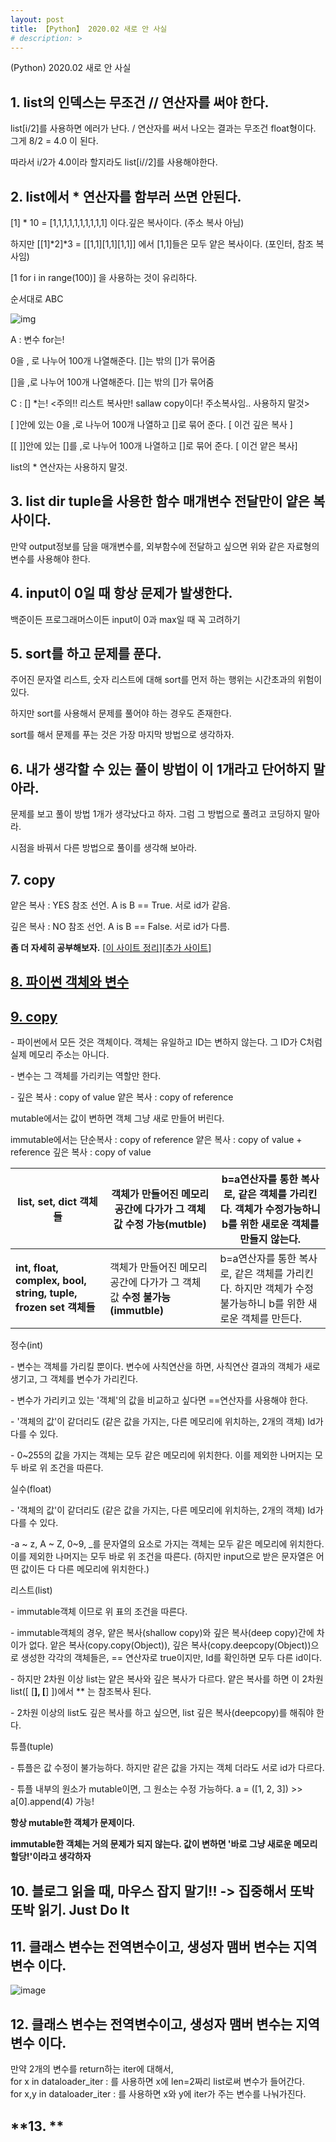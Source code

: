 ```yaml
---
layout: post
title: 【Python】 2020.02 새로 안 사실
# description: > 
---
```


(Python) 2020.02 새로 안 사실
## **1. list의 인덱스는 무조건 // 연산자를 써야 한다.**

list[i/2]를 사용하면 에러가 난다. / 연산자를 써서 나오는 결과는 무조건 float형이다. 그게 8/2 = 4.0 이 된다.

따라서 i/2가 4.0이라 할지라도 list[i//2]를 사용해야한다. 

 

## **2. list에서 \* 연산자를 함부러 쓰면 안된다.**

[1] * 10 = [1,1,1,1,1,1,1,1,1,1] 이다.깊은 복사이다. (주소 복사 아님)

하지만 [[1]*2]*3 = [[1,1][1,1][1,1]] 에서 [1,1]들은 모두 얕은 복사이다. (포인터, 참조 복사임)

[1 for i in range(100)] 을 사용하는 것이 유리하다. 

 

순서대로 ABC 



![img](https://k.kakaocdn.net/dn/DlqJA/btqCaeOp1qG/e1f50WctNvSfKxndkZtjPK/img.png)



A : 변수 for는! 

  0을 , 로 나누어 100개 나열해준다. []는 밖의 []가 묶어줌  

  []을 ,로 나누어 100개 나열해준다. []는 밖의 []가 묶어줌 

C : [] *는! <주의!! 리스트 복사만! sallaw copy이다! 주소복사임.. 사용하지 말것> 

  [ ]안에 있는 0을 ,로 나누어 100개 나열하고 []로 묶어 준다. [ 이건 깊은 복사 ] 

  [[ ]]안에 있는 []를 ,로 나누어 100개 나열하고 []로 묶어 준다. [ 이건 얕은 복사] 

  list의 * 연산자는 사용하지 말것. 

 

## **3. list dir tuple을 사용한 함수 매개변수 전달만이 얕은 복사이다.**

만약 output정보를 담을 매개변수를, 외부함수에 전달하고 싶으면 위와 같은 자료형의 변수를 사용해야 한다.

 

## **4. input이 0일 때 항상 문제가 발생한다.**

백준이든 프로그래머스이든 input이 0과 max일 때 꼭 고려하기

 

## **5. sort를 하고 문제를 푼다.**

주어진 문자열 리스트, 숫자 리스트에 대해 sort를 먼저 하는 행위는 시간초과의 위험이 있다. 

하지만 sort를 사용해서 문제를 풀어야 하는 경우도 존재한다. 

sort를 해서 문제를 푸는 것은 가장 마지막 방법으로 생각하자.

 

## **6. 내가 생각할 수 있는 풀이 방법이 이 1개라고 단어하지 말아라.**

문제를 보고 풀이 방법 1개가 생각났다고 하자. 그럼 그 방법으로 풀려고 코딩하지 말아라. 

시점을 바꿔서 다른 방법으로 풀이를 생각해 보아라. 

 

## **7. copy**

얕은 복사 : YES 참조 선언. A is B == True. 서로 id가 같음.

깊은 복사 : NO 참조 선언. A is B == False. 서로 id가 다름.

**좀 더 자세히 공부해보자.** [[이 사이트 정리](https://blueshw.github.io/2016/01/20/shallow-copy-deep-copy/)][[추가 사이트](https://wikidocs.net/16038)]

 

## [**8. 파이썬 객체와 변수**](https://webnautes.tistory.com/1181)

## [**9. copy**](https://blueshw.github.io/2016/01/20/shallow-copy-deep-copy/)

 

\- 파이썬에서 모든 것은 객체이다. 객체는 유일하고 ID는 변하지 않는다. 그 ID가 C처럼 실제 메모리 주소는 아니다.

\- 변수는 그 객체를 가리키는 역할만 한다.

\- 깊은 복사 : copy of value 얕은 복사 : copy of reference

mutable에서는 값이 변하면 객체 그냥 새로 만들어 버린다. 

immutable에서는 단순복사 : copy of reference 얕은 복사 : copy of value + reference 깊은 복사 : copy of value

| **list, set, dict 객체들**                                   | 객체가 만들어진 메모리 공간에 다가가 그 객체 값 **수정 가능(mutble)** | b=a연산자를 통한 복사로, 같은 객체를 가리킨다. 객체가 수정가능하니 b를 위한 새로운 객체를 만들지 않는다. |
| ------------------------------------------------------------ | ------------------------------------------------------------ | ------------------------------------------------------------ |
| **int, float, complex, bool, string, tuple, frozen set 객체들** | 객체가 만들어진 메모리 공간에 다가가 그 객체 값 **수정 불가능(immutble)** | b=a연산자를 통한 복사로, 같은 객체를 가리킨다. 하지만 객체가 수정 불가능하니 b를 위한 새로운 객체를 만든다. |

정수(int)

\- 변수는 객체를 가리킬 뿐이다. 변수에 사칙연산을 하면, 사칙연산 결과의 객체가 새로 생기고, 그 객체를 변수가 가리킨다.

\- 변수가 가리키고 있는 '객체'의 값을 비교하고 싶다면 ==연산자를 사용해야 한다.

\- '객체의 값'이 같더리도 (같은 값을 가지는, 다른 메모리에 위치하는, 2개의 객체) Id가 다를 수 있다. 

\- 0~255의 값을 가지는 객체는 모두 같은 메모리에 위치한다. 이를 제외한 나머지는 모두 바로 위 조건을 따른다.

 

실수(float)

\- '객체의 값'이 같더리도 (같은 값을 가지는, 다른 메모리에 위치하는, 2개의 객체) Id가 다를 수 있다.

-a ~ z, A ~ Z, 0~9, _를 문자열의 요소로 가지는 객체는 모두 같은 메모리에 위치한다. 이를 제외한 나머지는 모두 바로 위 조건을 따른다. (하지만 input으로 받은 문자열은 어떤 값이든 다 다른 메모리에 위치한다.)

 

리스트(list)

\- immutable객체 이므로 위 표의 조건을 따른다. 

\- immutable객체의 경우, 얕은 복사(shallow copy)와 깊은 복사(deep copy)간에 차이가 없다. 앝은 복사(copy.copy(Object)), 깊은 복사(copy.deepcopy(Object))으로 생성한 각각의 객체들은, == 연산자로 true이지만, Id를 확인하면 모두 다른 id이다.

\- 하지만 2차원 이상 list는 얕은 복사와 깊은 복사가 다르다. 얕은 복사를 하면 이 2차원 list([ [**], [**] ])에서 ** 는 참조복사 된다.

\- 2차원 이상의 list도 깊은 복사를 하고 싶으면, list 깊은 복사(deepcopy)를 해줘야 한다. 

 

튜플(tuple)

\- 튜플은 값 수정이 불가능하다. 하지만 같은 값을 가지는 객체 더라도 서로 id가 다르다.

\- 튜플 내부의 원소가 mutable이면, 그 원소는 수정 가능하다. a = ([1, 2, 3]) >> a[0].append(4) 가능! 

 

**항상 mutable한 객체가 문제이다.**

**immutable한 객체는 거의 문제가 되지 않는다. 값이 변하면 '바로 그냥 새로운 메모리 할당!'이라고 생각하자**

 

## **10. 블로그 읽을 때, 마우스 잡지 말기!! -> 집중해서 또박또박 읽기. Just Do It**

## **11. 클래스 변수는 전역변수이고, 생성자 맴버 변수는 지역변수 이다.** 

![image](https://user-images.githubusercontent.com/46951365/92294198-c8a13e80-ef64-11ea-9f1c-74d39f8f5ed2.png)

## **12. 클래스 변수는 전역변수이고, 생성자 맴버 변수는 지역변수 이다.** 
만약 2개의 변수를 return하는 iter에 대해서,   
for x in dataloader_iter : 를 사용하면 x에 len=2짜리 list로써 변수가 들어간다.  
for x,y in dataloader_iter : 를 사용하면 x와 y에 iter가 주는 변수를 나눠가진다.  

## **13. **